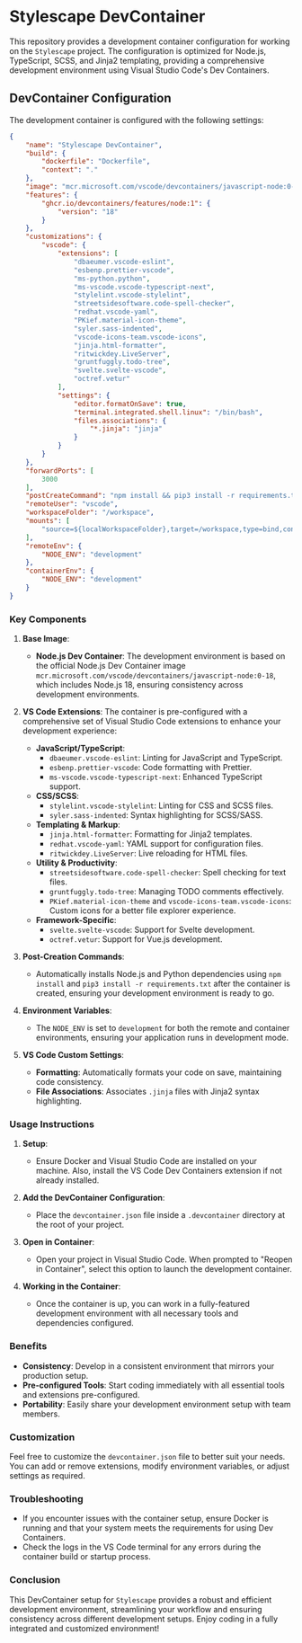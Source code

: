 # Stylescape DevContainer

This repository provides a development container configuration for working on the `Stylescape` project. The configuration is optimized for Node.js, TypeScript, SCSS, and Jinja2 templating, providing a comprehensive development environment using Visual Studio Code's Dev Containers.

## DevContainer Configuration

The development container is configured with the following settings:

```json
{
    "name": "Stylescape DevContainer",
    "build": {
        "dockerfile": "Dockerfile",
        "context": "."
    },
    "image": "mcr.microsoft.com/vscode/devcontainers/javascript-node:0-18",
    "features": {
        "ghcr.io/devcontainers/features/node:1": {
            "version": "18"
        }
    },
    "customizations": {
        "vscode": {
            "extensions": [
                "dbaeumer.vscode-eslint",
                "esbenp.prettier-vscode",
                "ms-python.python",
                "ms-vscode.vscode-typescript-next",
                "stylelint.vscode-stylelint",
                "streetsidesoftware.code-spell-checker",
                "redhat.vscode-yaml",
                "PKief.material-icon-theme",
                "syler.sass-indented",
                "vscode-icons-team.vscode-icons",
                "jinja.html-formatter",
                "ritwickdey.LiveServer",
                "gruntfuggly.todo-tree",
                "svelte.svelte-vscode",
                "octref.vetur"
            ],
            "settings": {
                "editor.formatOnSave": true,
                "terminal.integrated.shell.linux": "/bin/bash",
                "files.associations": {
                    "*.jinja": "jinja"
                }
            }
        }
    },
    "forwardPorts": [
        3000
    ],
    "postCreateCommand": "npm install && pip3 install -r requirements.txt",
    "remoteUser": "vscode",
    "workspaceFolder": "/workspace",
    "mounts": [
        "source=${localWorkspaceFolder},target=/workspace,type=bind,consistency=cached"
    ],
    "remoteEnv": {
        "NODE_ENV": "development"
    },
    "containerEnv": {
        "NODE_ENV": "development"
    }
}
```

### Key Components

1. **Base Image**:
   - **Node.js Dev Container**: The development environment is based on the official Node.js Dev Container image `mcr.microsoft.com/vscode/devcontainers/javascript-node:0-18`, which includes Node.js 18, ensuring consistency across development environments.

2. **VS Code Extensions**:
   The container is pre-configured with a comprehensive set of Visual Studio Code extensions to enhance your development experience:
   - **JavaScript/TypeScript**:
     - `dbaeumer.vscode-eslint`: Linting for JavaScript and TypeScript.
     - `esbenp.prettier-vscode`: Code formatting with Prettier.
     - `ms-vscode.vscode-typescript-next`: Enhanced TypeScript support.
   - **CSS/SCSS**:
     - `stylelint.vscode-stylelint`: Linting for CSS and SCSS files.
     - `syler.sass-indented`: Syntax highlighting for SCSS/SASS.
   - **Templating & Markup**:
     - `jinja.html-formatter`: Formatting for Jinja2 templates.
     - `redhat.vscode-yaml`: YAML support for configuration files.
     - `ritwickdey.LiveServer`: Live reloading for HTML files.
   - **Utility & Productivity**:
     - `streetsidesoftware.code-spell-checker`: Spell checking for text files.
     - `gruntfuggly.todo-tree`: Managing TODO comments effectively.
     - `PKief.material-icon-theme` and `vscode-icons-team.vscode-icons`: Custom icons for a better file explorer experience.
   - **Framework-Specific**:
     - `svelte.svelte-vscode`: Support for Svelte development.
     - `octref.vetur`: Support for Vue.js development.

3. **Post-Creation Commands**:
   - Automatically installs Node.js and Python dependencies using `npm install` and `pip3 install -r requirements.txt` after the container is created, ensuring your development environment is ready to go.

4. **Environment Variables**:
   - The `NODE_ENV` is set to `development` for both the remote and container environments, ensuring your application runs in development mode.

5. **VS Code Custom Settings**:
   - **Formatting**: Automatically formats your code on save, maintaining code consistency.
   - **File Associations**: Associates `.jinja` files with Jinja2 syntax highlighting.

### Usage Instructions

1. **Setup**:
   - Ensure Docker and Visual Studio Code are installed on your machine. Also, install the VS Code Dev Containers extension if not already installed.

2. **Add the DevContainer Configuration**:
   - Place the `devcontainer.json` file inside a `.devcontainer` directory at the root of your project.

3. **Open in Container**:
   - Open your project in Visual Studio Code. When prompted to "Reopen in Container", select this option to launch the development container.

4. **Working in the Container**:
   - Once the container is up, you can work in a fully-featured development environment with all necessary tools and dependencies configured.

### Benefits

- **Consistency**: Develop in a consistent environment that mirrors your production setup.
- **Pre-configured Tools**: Start coding immediately with all essential tools and extensions pre-configured.
- **Portability**: Easily share your development environment setup with team members.

### Customization

Feel free to customize the `devcontainer.json` file to better suit your needs. You can add or remove extensions, modify environment variables, or adjust settings as required.

### Troubleshooting

- If you encounter issues with the container setup, ensure Docker is running and that your system meets the requirements for using Dev Containers.
- Check the logs in the VS Code terminal for any errors during the container build or startup process.

### Conclusion

This DevContainer setup for `Stylescape` provides a robust and efficient development environment, streamlining your workflow and ensuring consistency across different development setups. Enjoy coding in a fully integrated and customized environment!
